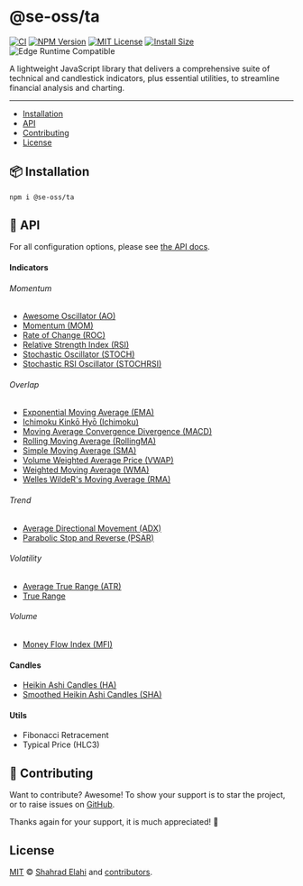 # @se-oss/ta

[![CI](https://github.com/shahradelahi/technical-analysis/actions/workflows/ci.yml/badge.svg)](https://github.com/shahradelahi/technical-analysis/actions/workflows/ci.yml)
[![NPM Version](https://img.shields.io/npm/v/@se-oss/ta.svg)](https://www.npmjs.com/package/@se-oss/ta)
[![MIT License](https://img.shields.io/badge/License-MIT-blue.svg?style=flat)](/LICENSE)
[![Install Size](https://packagephobia.com/badge?p=@se-oss/ta)](https://packagephobia.com/result?p=@se-oss/ta)
![Edge Runtime Compatible](https://img.shields.io/badge/edge--runtime-%E2%9C%94%20compatible-black)

A lightweight JavaScript library that delivers a comprehensive suite of technical and candlestick indicators, plus essential utilities, to streamline financial analysis and charting.

---

- [Installation](#-installation)
- [API](#-api)
- [Contributing](#-contributing)
- [License](#license)

## 📦 Installation

```bash
npm i @se-oss/ta
```

## 📑 API

For all configuration options, please see [the API docs](https://www.jsdocs.io/package/@se-oss/ta).

#### Indicators

###### Momentum

- [Awesome Oscillator (AO)](src/momentum/AO.ts)
- [Momentum (MOM)](src/momentum/MOM.ts)
- [Rate of Change (ROC)](src/momentum/ROC.ts)
- [Relative Strength Index (RSI)](src/momentum/RSI.ts)
- [Stochastic Oscillator (STOCH)](src/momentum/Stochastic.ts)
- [Stochastic RSI Oscillator (STOCHRSI)](src/momentum/StochasticRSI.ts)

###### Overlap

- [Exponential Moving Average (EMA)](src/overlap/EMA.ts)
- [Ichimoku Kinkō Hyō (Ichimoku)](src/overlap/Ichimoku.ts)
- [Moving Average Convergence Divergence (MACD)](src/overlap/MACD.ts)
- [Rolling Moving Average (RollingMA)](src/overlap/RollingMA.ts)
- [Simple Moving Average (SMA)](src/overlap/SMA.ts)
- [Volume Weighted Average Price (VWAP)](src/overlap/VWAP.ts)
- [Weighted Moving Average (WMA)](src/overlap/WMA.ts)
- [Welles WildeR's Moving Average (RMA)](src/overlap/RMA.ts)

###### Trend

- [Average Directional Movement (ADX)](src/trend/ADX.ts)
- [Parabolic Stop and Reverse (PSAR)](src/trend/PSAR.ts)

###### Volatility

- [Average True Range (ATR)](src/volatility/ATR.ts)
- [True Range](src/volatility/TrueRange.ts)

###### Volume

- [Money Flow Index (MFI)](src/volume/MFI.ts)

#### Candles

- [Heikin Ashi Candles (HA)](src/candles/HA.ts)
- [Smoothed Heikin Ashi Candles (SHA)](src/candles/SHA.ts)

#### Utils

- Fibonacci Retracement
- Typical Price (HLC3)

## 🤝 Contributing

Want to contribute? Awesome! To show your support is to star the project, or to raise issues on [GitHub](https://github.com/shahradelahi/technical-analysis).

Thanks again for your support, it is much appreciated! 🙏

## License

[MIT](/LICENSE) © [Shahrad Elahi](https://github.com/shahradelahi) and [contributors](https://github.com/shahradelahi/technical-analysis/graphs/contributors).
